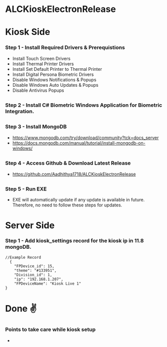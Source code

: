 # ALCKioskElectronRelease

# Kiosk Side
### Step 1 - Install Required Drivers & Prerequistions
* Install Touch Screen Drivers
* Install Thermal Printer Drivers
* Install Set Default Printer to Thermal Printer
* Install Digital Persona Biometric Drivers
* Disable Windows Notifications & Popups
* Disable Windows Auto Updates & Popups
* Disable Antivirus Popups
##
### Step 2 - Install C# Biometric Windows Application for Biometric Integration.
##
### Step 3 - Install MongoDB
* https://www.mongodb.com/try/download/community?tck=docs_server
* https://docs.mongodb.com/manual/tutorial/install-mongodb-on-windows/
##
### Step 4 - Access Github & Download Latest Release
* https://github.com/Aadhithya1718/ALCKioskElectronRelease
##
### Step 5 - Run EXE
* EXE will automatically update if any update is available in future. Therefore, no need to follow these steps for updates.
##
# Server Side
### Step 1 - Add kiosk_settings record for the kiosk ip in 11.8 mongoDB.
```
//Example Record
  {
    "FPDevice_id": 15,
    "theme": "#133951",
    "Division_id": 1,
    "ip": "192.168.1.207",
    "FPDeviceName": "Kiosk Live 1"
}
```
##
# Done ✌️
##
### Points to take care while kiosk setup
* 

